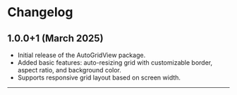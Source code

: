 # Changelog

## 1.0.0+1 (March 2025)

- Initial release of the AutoGridView package.
- Added basic features: auto-resizing grid with customizable border, aspect ratio, and background color.
- Supports responsive grid layout based on screen width.

---
